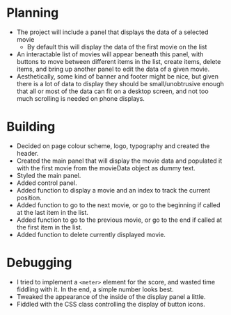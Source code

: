 # Planning
- The project will include a panel that displays the data of a selected movie
    - By default this will display the data of the first movie on the list
- An interactable list of movies will appear beneath this panel, with buttons to move between different items in the list, create items, delete items, and bring up another panel to edit the data of a given movie.
- Aesthetically, some kind of banner and footer might be nice, but given there is a lot of data to display they should be small/unobtrusive enough that all or most of the data can fit on a desktop screen, and not too much scrolling is needed on phone displays.
# Building
- Decided on page colour scheme, logo, typography and created the header.
- Created the main panel that will display the movie data and populated it with the first movie from the movieData object as dummy text.
- Styled the main panel.
- Added control panel.
- Added function to display a movie and an index to track the current position.
- Added function to go to the next movie, or go to the beginning if called at the last item in the list.
- Added function to go to the previous movie, or go to the end if called at the first item in the list.
- Added function to delete currently displayed movie.
# Debugging
- I tried to implement a `<meter>` element for the score, and wasted time fiddling with it. In the end, a simple number looks best.
- Tweaked the appearance of the inside of the display panel a little.
- Fiddled with the CSS class controlling the display of button icons.